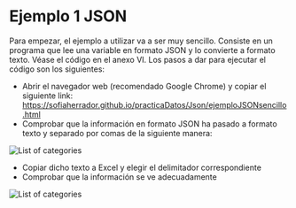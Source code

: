 # Ejemplo 1 JSON

Para empezar, el ejemplo a utilizar va a ser muy sencillo. Consiste en un programa que lee una variable en formato JSON y lo convierte a formato texto. Véase el código en el anexo VI.
Los pasos a dar para ejecutar el código son los siguientes:
- Abrir el navegador web (recomendado Google Chrome) y copiar el siguiente link:
<https://sofiaherrador.github.io/practicaDatos/Json/ejemploJSONsencillo.html>
- Comprobar que la información en formato JSON ha pasado a formato texto y separado por comas de la siguiente manera:

![List of categories](https://sofiaherrador.github.io/practicaDatos/fotos/fotos/CapturaJson6.JPG)
- Copiar dicho texto a Excel y elegir el delimitador correspondiente
- Comprobar que la información se ve adecuadamente


![List of categories](https://sofiaherrador.github.io/practicaDatos/fotos/fotos/Capture%209.PNG)
